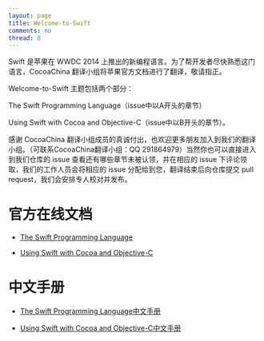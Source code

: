 ```yaml
---
layout: page
title: Welcome-to-Swift
comments: no
thread: 8
---
```


Swift 是苹果在 WWDC 2014 上推出的新编程语言。为了帮开发者尽快熟悉这门语言，CocoaChina 翻译小组将苹果官方文档进行了翻译，敬请指正。

Welcome-to-Swift 主题包括两个部分：

The Swift Programming Language（issue中以A开头的章节） 

Using Swift with Cocoa and Objective-C（issue中以B开头的章节）。

感谢 CocoaChina 翻译小组成员的真诚付出，也欢迎更多朋友加入到我们的翻译小组。（可联系CocoaChina翻译小组：QQ 291864979）当然你也可以直接进入到我们仓库的 issue 查看还有哪些章节未被认领，并在相应的 issue 下评论领取，我们的工作人员会将相应的 issue 分配给到您，翻译结束后向仓库提交 pull request，我们会安排专人校对并发布。 


# 官方在线文档
-  [The Swift Programming Language](https://developer.apple.com/library/prerelease/ios/documentation/Swift/Conceptual/Swift_Programming_Language/index.html#//apple_ref/doc/uid/TP40014097)

-  [Using Swift with Cocoa and Objective-C](https://developer.apple.com/library/prerelease/ios/documentation/Swift/Conceptual/BuildingCocoaApps/index.html#//apple_ref/doc/uid/TP40014216)
  
# 中文手册
-  [The Swift Programming Language中文手册](./TheSwiftProgrammingLanguage中文手册.md )

-  [Using Swift with Cocoa and Objective-C中文手册](./UsingSwiftwithCocoaandObjective-C中文手册.md)
